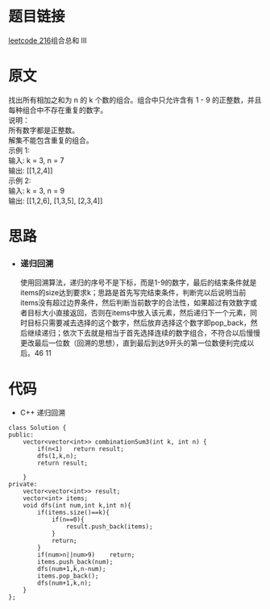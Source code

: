 # 题目链接
[leetcode 216](https://leetcode-cn.com/problems/combination-sum-iii/)组合总和 III

# 原文
找出所有相加之和为 n 的 k 个数的组合。组合中只允许含有 1 - 9 的正整数，并且每种组合中不存在重复的数字。  
说明：  
所有数字都是正整数。  
解集不能包含重复的组合。   
示例 1:   
输入: k = 3, n = 7  
输出: [[1,2,4]]  
示例 2:  
输入: k = 3, n = 9  
输出: [[1,2,6], [1,3,5], [2,3,4]]

# 思路
- ### **递归回溯**
  使用回溯算法，递归的序号不是下标，而是1-9的数字，最后的结束条件就是items的size达到要求k；思路是首先写完结束条件，判断完以后说明当前items没有超过边界条件，然后判断当前数字的合法性，如果超过有效数字或者目标大小直接返回，否则在items中放入该元素，然后递归下一个元素，同时目标只需要减去选择的这个数字，然后放弃选择这个数字即pop_back，然后继续递归；依次下去就是相当于首先选择连续的数字组合，不符合以后慢慢更改最后一位数（回溯的思想），直到最后到达9开头的第一位数便利完成以后。46 11

# 代码
- C++ 递归回溯
```
class Solution {
public:
    vector<vector<int>> combinationSum3(int k, int n) {
        if(n<1)   return result;
        dfs(1,k,n);
        return result;

    }
private:
    vector<vector<int>> result;
    vector<int> items;
    void dfs(int num,int k,int n){
        if(items.size()==k){
            if(n==0){
                result.push_back(items);
            }
            return;
        }
        if(num>n||num>9)    return;
        items.push_back(num);
        dfs(num+1,k,n-num);
        items.pop_back();
        dfs(num+1,k,n);
    }
};
```
